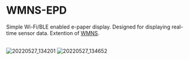 # WMNS-EPD
Simple Wi-Fi/BLE enabled e-paper display. Designed for displaying real-time sensor data. Extention of [WMNS](https://github.com/edward62740/Wireless-Mesh-Network-System).</br></br>

![20220527_134201](https://user-images.githubusercontent.com/71886023/170638261-46c22510-fc7b-4deb-81cb-61a56039af45.jpg)
![20220527_134652](https://user-images.githubusercontent.com/71886023/170638265-73b2e423-e4cd-4b0a-9d59-b0b2fc263696.jpg)
